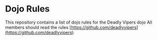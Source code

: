 Dojo Rules
==========

This repository contains a list of dojo rules for the Deadly Vipers dojo
All members should read the rules
[https://github.com/deadlyvipers](https://github.com/deadlyvipers)